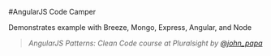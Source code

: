 #AngularJS Code Camper

Demonstrates example with Breeze, Mongo, Express, Angular, and Node

>*AngularJS Patterns: Clean Code course at Pluralsight by [@john_papa](//twitter.com/john_papa)*